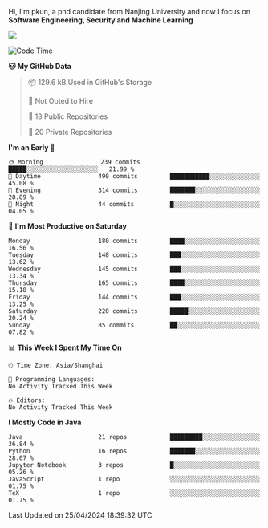 Hi, I'm pkun, a phd candidate from Nanjing University and now I focus on **Software Engineering, Security and Machine Learning**

<!--![GitHub Snake Light](https://github.com/pppppkun/pppppkun/blob/output/github-snake.svg#gh-light-mode-only)-->
<!--![GitHub Snake dark](https://github.com/pppppkun/pppppkun/blob/output/github-snake-dark.svg#gh-dark-mode-only)-->

![](https://komarev.com/ghpvc/?username=pppppkun)
<!--START_SECTION:waka-->
![Code Time](http://img.shields.io/badge/Code%20Time-1%2C995%20hrs%2010%20mins-blue)

**🐱 My GitHub Data** 

> 📦 129.6 kB Used in GitHub's Storage 
 > 
> 🚫 Not Opted to Hire
 > 
> 📜 18 Public Repositories 
 > 
> 🔑 20 Private Repositories 
 > 
**I'm an Early 🐤** 

```text
🌞 Morning                239 commits         █████░░░░░░░░░░░░░░░░░░░░   21.99 % 
🌆 Daytime                490 commits         ███████████░░░░░░░░░░░░░░   45.08 % 
🌃 Evening                314 commits         ███████░░░░░░░░░░░░░░░░░░   28.89 % 
🌙 Night                  44 commits          █░░░░░░░░░░░░░░░░░░░░░░░░   04.05 % 
```
📅 **I'm Most Productive on Saturday** 

```text
Monday                   180 commits         ████░░░░░░░░░░░░░░░░░░░░░   16.56 % 
Tuesday                  148 commits         ███░░░░░░░░░░░░░░░░░░░░░░   13.62 % 
Wednesday                145 commits         ███░░░░░░░░░░░░░░░░░░░░░░   13.34 % 
Thursday                 165 commits         ████░░░░░░░░░░░░░░░░░░░░░   15.18 % 
Friday                   144 commits         ███░░░░░░░░░░░░░░░░░░░░░░   13.25 % 
Saturday                 220 commits         █████░░░░░░░░░░░░░░░░░░░░   20.24 % 
Sunday                   85 commits          ██░░░░░░░░░░░░░░░░░░░░░░░   07.82 % 
```


📊 **This Week I Spent My Time On** 

```text
🕑︎ Time Zone: Asia/Shanghai

💬 Programming Languages: 
No Activity Tracked This Week

🔥 Editors: 
No Activity Tracked This Week
```

**I Mostly Code in Java** 

```text
Java                     21 repos            █████████░░░░░░░░░░░░░░░░   36.84 % 
Python                   16 repos            ███████░░░░░░░░░░░░░░░░░░   28.07 % 
Jupyter Notebook         3 repos             █░░░░░░░░░░░░░░░░░░░░░░░░   05.26 % 
JavaScript               1 repo              ░░░░░░░░░░░░░░░░░░░░░░░░░   01.75 % 
TeX                      1 repo              ░░░░░░░░░░░░░░░░░░░░░░░░░   01.75 % 
```




 Last Updated on 25/04/2024 18:39:32 UTC
<!--END_SECTION:waka-->
